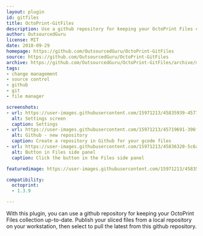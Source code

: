 ```yaml
---
layout: plugin
id: gitfiles
title: OctoPrint-GitFiles
description: Use a github repository for keeping your OctoPrint Files collection up-to-date.
author: OutsourcedGuru
license: MIT
date: 2018-09-29
homepage: https://github.com/OutsourcedGuru/OctoPrint-GitFiles
source: https://github.com/OutsourcedGuru/OctoPrint-GitFiles
archive: https://github.com/OutsourcedGuru/OctoPrint-GitFiles/archive/master.zip
tags:
- change management
- source control
- github
- git
- file manager

screenshots:
- url: https://user-images.githubusercontent.com/15971213/45835939-45777700-bcc0-11e8-80c6-2bc31e08f3ec.png
  alt: Settings screen
  caption: Settings
- url: https://user-images.githubusercontent.com/15971213/45719691-396fa600-bb56-11e8-9e71-d0d51c58ce4a.png
  alt: Github - new repository
  caption: Create a repository in Github for your gcode files
- url: https://user-images.githubusercontent.com/15971213/45836320-5c6a9900-bcc1-11e8-92eb-3b0b20292e54.png
  alt: Button in Files side panel
  caption: Click the button in the Files side panel

featuredimage: https://user-images.githubusercontent.com/15971213/45835939-45777700-bcc0-11e8-80c6-2bc31e08f3ec.png

compatibility:
  octoprint:
  - 1.3.9

---
```


With this plugin, you can use a github repository for keeping your OctoPrint Files collection up-to-date. Publish your sliced files from a local repository on your workstation, then select to pull the latest from this github repository.